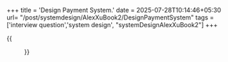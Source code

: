 +++
title = 'Design Payment System.'
date = 2025-07-28T10:14:46+05:30
url= "/post/systemdesign/AlexXuBook2/DesignPaymentSystem"
tags = ['interview question','system design', "systemDesignAlexXuBook2"]
+++

{{<figure src="/images/SystemDesign/DesignExample/DesignNearByFriend/Summary.png" alt="UserRequest." caption="">}}